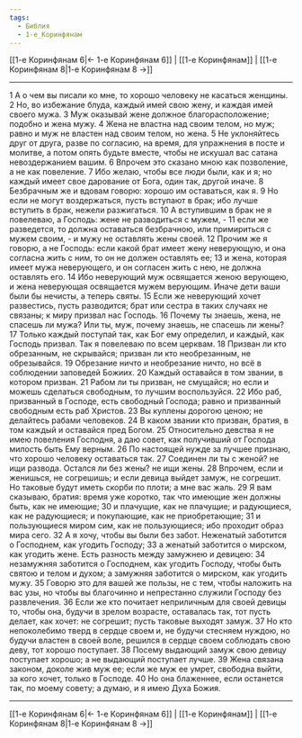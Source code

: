 ```yaml
---
tags:
  - Библия
  - 1-е_Коринфянам
---
```

[[1-е Коринфянам 6|← 1-е Коринфянам 6]] | [[1-е Коринфянам]] | [[1-е Коринфянам 8|1-е Коринфянам 8 →]]

---
1 А о чем вы писали ко мне, то хорошо человеку не касаться женщины.
2 Но, во избежание блуда, каждый имей свою жену, и каждая имей своего мужа.
3 Муж оказывай жене должное благорасположение; подобно и жена мужу.
4 Жена не властна над своим телом, но муж; равно и муж не властен над своим телом, но жена.
5 Не уклоняйтесь друг от друга, разве по согласию, на время, для упражнения в посте и молитве, а потом опять будьте вместе, чтобы не искушал вас сатана невоздержанием вашим.
6 Впрочем это сказано мною как позволение, а не как повеление.
7 Ибо желаю, чтобы все люди были, как и я; но каждый имеет свое дарование от Бога, один так, другой иначе.
8 Безбрачным же и вдовам говорю: хорошо им оставаться, как я.
9 Но если не могут воздержаться, пусть вступают в брак; ибо лучше вступить в брак, нежели разжигаться.
10 А вступившим в брак не я повелеваю, а Господь: жене не разводиться с мужем, -
11 если же разведется, то должна оставаться безбрачною, или примириться с мужем своим, - и мужу не оставлять жены своей.
12 Прочим же я говорю, а не Господь: если какой брат имеет жену неверующую, и она согласна жить с ним, то он не должен оставлять ее;
13 и жена, которая имеет мужа неверующего, и он согласен жить с нею, не должна оставлять его.
14 Ибо неверующий муж освящается женою верующею, и жена неверующая освящается мужем верующим. Иначе дети ваши были бы нечисты, а теперь святы.
15 Если же неверующий хочет развестись, пусть разводится; брат или сестра в таких случаях не связаны; к миру призвал нас Господь.
16 Почему ты знаешь, жена, не спасешь ли мужа? Или ты, муж, почему знаешь, не спасешь ли жены?
17 Только каждый поступай так, как Бог ему определил, и каждый, как Господь призвал. Так я повелеваю по всем церквам.
18 Призван ли кто обрезанным, не скрывайся; призван ли кто необрезанным, не обрезывайся.
19 Обрезание ничто и необрезание ничто, но всё в соблюдении заповедей Божиих.
20 Каждый оставайся в том звании, в котором призван.
21 Рабом ли ты призван, не смущайся; но если и можешь сделаться свободным, то лучшим воспользуйся.
22 Ибо раб, призванный в Господе, есть свободный Господа; равно и призванный свободным есть раб Христов.
23 Вы куплены дорогою ценою; не делайтесь рабами человеков.
24 В каком звании кто призван, братия, в том каждый и оставайся пред Богом.
25 Относительно девства я не имею повеления Господня, а даю совет, как получивший от Господа милость быть Ему верным.
26 По настоящей нужде за лучшее признаю, что хорошо человеку оставаться так.
27 Соединен ли ты с женой? не ищи развода. Остался ли без жены? не ищи жены.
28 Впрочем, если и женишься, не согрешишь; и если девица выйдет замуж, не согрешит. Но таковые будут иметь скорби по плоти; а мне вас жаль.
29 Я вам сказываю, братия: время уже коротко, так что имеющие жен должны быть, как не имеющие;
30 и плачущие, как не плачущие; и радующиеся, как не радующиеся; и покупающие, как не приобретающие;
31 и пользующиеся миром сим, как не пользующиеся; ибо проходит образ мира сего.
32 А я хочу, чтобы вы были без забот. Неженатый заботится о Господнем, как угодить Господу;
33 а женатый заботится о мирском, как угодить жене. Есть разность между замужнею и девицею:
34 незамужняя заботится о Господнем, как угодить Господу, чтобы быть святою и телом и духом; а замужняя заботится о мирском, как угодить мужу.
35 Говорю это для вашей же пользы, не с тем, чтобы наложить на вас узы, но чтобы вы благочинно и непрестанно служили Господу без развлечения.
36 Если же кто почитает неприличным для своей девицы то, чтобы она, будучи в зрелом возрасте, оставалась так, тот пусть делает, как хочет: не согрешит; пусть таковые выходят замуж.
37 Но кто непоколебимо тверд в сердце своем и, не будучи стесняем нуждою, но будучи властен в своей воле, решился в сердце своем соблюдать свою деву, тот хорошо поступает.
38 Посему выдающий замуж свою девицу поступает хорошо; а не выдающий поступает лучше.
39 Жена связана законом, доколе жив муж ее; если же муж ее умрет, свободна выйти, за кого хочет, только в Господе.
40 Но она блаженнее, если останется так, по моему совету; а думаю, и я имею Духа Божия.

---
[[1-е Коринфянам 6|← 1-е Коринфянам 6]] | [[1-е Коринфянам]] | [[1-е Коринфянам 8|1-е Коринфянам 8 →]]